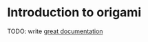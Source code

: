 # Introduction to origami

TODO: write [great documentation](http://jacobian.org/writing/what-to-write/)

